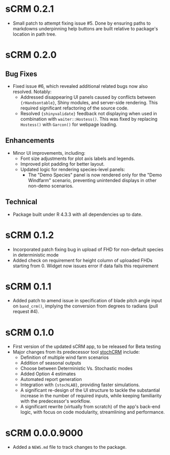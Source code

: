 # sCRM 0.2.1

- Small patch to attempt fixing issue #5. Done by ensuring paths to markdowns 
underpinning help buttons are built relative to package's location in path tree.


# sCRM 0.2.0

## Bug Fixes

- Fixed issue #6, which revealed additional related bugs now also resolved. Notably:
  - Addressed disappearing UI panels caused by conflicts between `{rHandsontable}`, 
  Shiny modules, and server-side rendering. This required significant refactoring 
  of the source code.
  - Resolved `{shinyvalidate}` feedback not displaying when used in combination 
  with `waiter::Hostess()`. This was fixed by replacing `Hostess()` with `Garcon()`
  for webpage loading.

## Enhancements

- Minor UI improvements, including:
  - Font size adjustments for plot axis labels and legends.
  - Improved plot padding for better layout.
  - Updated logic for rendering species-level panels:
    - The "Demo Species" panel is now rendered only for the "Demo Windfarm" 
    scenario, preventing unintended displays in other non-demo scenarios.

## Technical
- Package built under R 4.3.3 with all dependencies up to date.
    



# sCRM 0.1.2
- Incorporated patch fixing bug in upload of FHD for non-default species in deterministic mode
- Added check on requirement for height column of uploaded FHDs starting from 0. Widget now issues error if data fails this requirement

# sCRM 0.1.1
- Added patch to amend issue in specification of blade pitch angle input on 
`band_crm()`, implying the conversion from degrees to radians (pull request #4).

# sCRM 0.1.0
- First version of the updated sCRM app, to be released for Beta testing
- Major changes from its predecessor tool [stochCRM](https://github.com/dmpstats/stochCRM) include:
  - Definition of multiple wind farm scenarios
  - Addition of seasonal outputs
  - Choose between Deterministic Vs. Stochastic modes
  - Added Option 4 estimates
  - Automated report generation
  - Integration with `{stochLAB}`, providing faster simulations.
  - A significant re-design of the UI structure to tackle the substantial
  increase in the number of required inputs, while keeping familiarity with the
  predecessor's workflow.
  - A significant rewrite (virtually from scratch) of the app's back-end logic,
  with focus on code modularity, streamlining and performance.

# sCRM 0.0.0.9000

* Added a `NEWS.md` file to track changes to the package.
